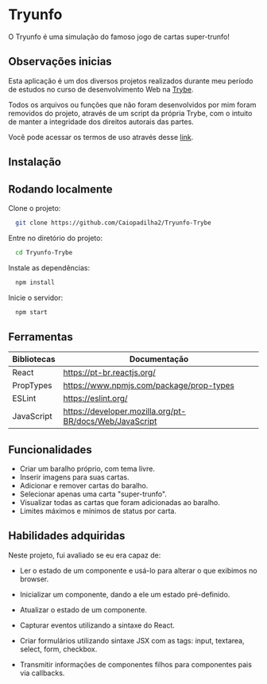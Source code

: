 # Tryunfo

O Tryunfo é uma simulação do famoso jogo de cartas super-trunfo!

[](https://github.com/tryber/sd-020-b-trybe-futebol-clube/raw/main/assets/front-example.png)
## Observações inicias

Esta aplicação é um dos diversos projetos realizados durante meu período de estudos no curso de desenvolvimento Web na [Trybe](https://www.betrybe.com/).

Todos os arquivos ou funções que não foram desenvolvidos por mim foram removidos do projeto, através de um script da própria Trybe, com o intuito de manter a integridade dos direitos autorais das partes.

Você pode acessar os termos de uso através desse [link](https://www.betrybe.com/termos-de-uso).



## Instalação

## Rodando localmente

Clone o projeto:

```bash
  git clone https://github.com/Caiopadilha2/Tryunfo-Trybe
```

Entre no diretório do projeto:

```bash
  cd Tryunfo-Trybe
```

Instale as dependências:

```bash
  npm install
```

Inicie o servidor:

```bash
  npm start
```
    
## Ferramentas

| Bibliotecas | Documentação |
| ------ | ------ |
| React | https://pt-br.reactjs.org/ |
| PropTypes| https://www.npmjs.com/package/prop-types |
| ESLint| https://eslint.org/ |
| JavaScript | https://developer.mozilla.org/pt-BR/docs/Web/JavaScript |

## Funcionalidades

- Criar um baralho próprio, com tema livre.
- Inserir imagens para suas cartas.
- Adicionar e remover cartas do baralho.
- Selecionar apenas uma carta "super-trunfo".
- Visualizar todas as cartas que foram adicionadas ao baralho.
- Limites máximos e mínimos de status por carta.

## Habilidades adquiridas

Neste projeto, fui avaliado se eu era capaz de:

 - Ler o estado de um componente e usá-lo para alterar o que exibimos no browser.

 - Inicializar um componente, dando a ele um estado pré-definido.

- Atualizar o estado de um componente.

- Capturar eventos utilizando a sintaxe do React.

- Criar formulários utilizando sintaxe JSX com as tags: input, textarea, select, form, checkbox.

- Transmitir informações de componentes filhos para componentes pais via callbacks.
